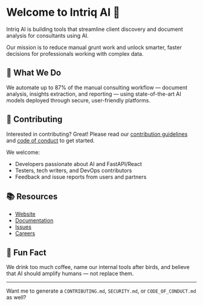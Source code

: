 # Welcome to Intriq AI 👋

Intriq AI is building tools that streamline client discovery and document analysis for consultants using AI. 

Our mission is to reduce manual grunt work and unlock smarter, faster decisions for professionals working with complex data.

## 🚀 What We Do
We automate up to 87% of the manual consulting workflow — document analysis, insights extraction, and reporting — using state-of-the-art AI models deployed through secure, user-friendly platforms.

## 🤝 Contributing
Interested in contributing? Great! Please read our [contribution guidelines](https://github.com/intriq-ai/.github/blob/main/CONTRIBUTING.md) and [code of conduct](https://github.com/intriq-ai/.github/blob/main/CODE_OF_CONDUCT.md) to get started.

We welcome:
- Developers passionate about AI and FastAPI/React
- Testers, tech writers, and DevOps contributors
- Feedback and issue reports from users and partners

## 📚 Resources
- [Website](https://intriq.ai)
- [Documentation](https://github.com/intriq-ai/docs)
- [Issues](https://github.com/intriq-ai/issues)
- [Careers](mailto:hello@intriq.ai)

## 🎉 Fun Fact
We drink too much coffee, name our internal tools after birds, and believe that AI should amplify humans — not replace them.

---

Want me to generate a `CONTRIBUTING.md`, `SECURITY.md`, or `CODE_OF_CONDUCT.md` as well?
